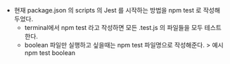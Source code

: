 - 현재 package.json 의 scripts 의 Jest 를 시작하는 방법을 npm test 로 작성해두었다.
  - terminal에서 npm test 라고 작성하면 모든 .test.js 의 파일들을 모두 테스트 한다.
  - boolean 파일만 실행하고 싶을때는 npm test 파일명으로 작성해준다. > 예시 npm test boolean
